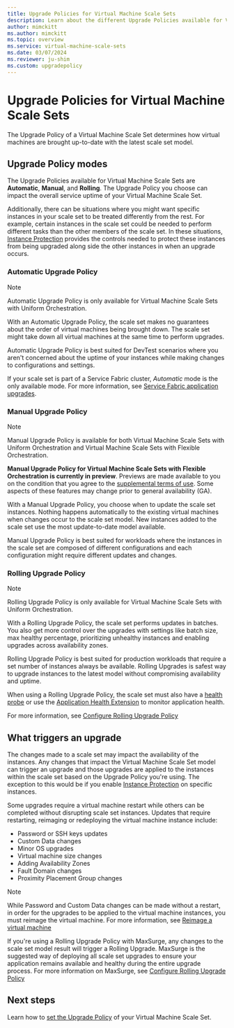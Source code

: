 ```yaml
---
title: Upgrade Policies for Virtual Machine Scale Sets
description: Learn about the different Upgrade Policies available for Virtual Machine Scale Sets
author: mimckitt
ms.author: mimckitt
ms.topic: overview
ms.service: virtual-machine-scale-sets
ms.date: 03/07/2024
ms.reviewer: ju-shim
ms.custom: upgradepolicy
---
```

# Upgrade Policies for Virtual Machine Scale Sets

The Upgrade Policy of a Virtual Machine Scale Set determines how virtual machines are brought up-to-date with the latest scale set model. 

## Upgrade Policy modes

The Upgrade Policies available for Virtual Machine Scale Sets are  **Automatic**, **Manual**, and **Rolling**. The Upgrade Policy you choose can impact the overall service uptime of your Virtual Machine Scale Set. 

Additionally, there can be situations where you might want specific instances in your scale set to be treated differently from the rest. For example, certain instances in the scale set could be needed to perform different tasks than the other members of the scale set. In these situations, [Instance Protection](virtual-machine-scale-sets-instance-protection.md) provides the controls needed to protect these instances from being upgraded along side the other instances in when an upgrade occurs. 

### Automatic Upgrade Policy

> [!NOTE]
> Automatic Upgrade Policy is only available for Virtual Machine Scale Sets with Uniform Orchestration. 

With an Automatic Upgrade Policy, the scale set makes no guarantees about the order of virtual machines being brought down. The scale set might take down all virtual machines at the same time to perform upgrades. 

Automatic Upgrade Policy is best suited for DevTest scenarios where you aren't concerned about the uptime of your instances while making changes to configurations and settings. 

If your scale set is part of a Service Fabric cluster, *Automatic* mode is the only available mode. For more information, see [Service Fabric application upgrades](../service-fabric/service-fabric-application-upgrade.md).

### Manual Upgrade Policy
> [!NOTE]
> Manual Upgrade Policy is available for both Virtual Machine Scale Sets with Uniform Orchestration and Virtual Machine Scale Sets with Flexible Orchestration. 
>
>**Manual Upgrade Policy for Virtual Machine Scale Sets with Flexible Orchestration is currently in preview**. Previews are made available to you on the condition that you agree to the [supplemental terms of use](https://azure.microsoft.com/support/legal/preview-supplemental-terms/). Some aspects of these features may change prior to general availability (GA). 

With a Manual Upgrade Policy, you choose when to update the scale set instances. Nothing happens automatically to the existing virtual machines when changes occur to the scale set model. New instances added to the scale set use the most update-to-date model available. 

Manual Upgrade Policy is best suited for workloads where the instances in the scale set are composed of different configurations and each configuration might require different updates and changes.

### Rolling Upgrade Policy
> [!NOTE]
> Rolling Upgrade Policy is only available for Virtual Machine Scale Sets with Uniform Orchestration. 

With a Rolling Upgrade Policy, the scale set performs updates in batches. You also get more control over the upgrades with settings like batch size, max healthy percentage, prioritizing unhealthy instances and enabling upgrades across availability zones. 

Rolling Upgrade Policy is best suited for production workloads that require a set number of instances always be available. Rolling Upgrades is safest way to upgrade instances to the latest model without compromising availability and uptime. 

When using a Rolling Upgrade Policy, the scale set must also have a [health probe](../load-balancer/load-balancer-custom-probe-overview.md) or use the [Application Health Extension](virtual-machine-scale-sets-health-extension.md) to monitor application health.

For more information, see [Configure Rolling Upgrade Policy](virtual-machine-scale-sets-configure-rolling-upgrades.md)

## What triggers an upgrade

The changes made to a scale set may impact the availability of the instances. Any changes that impact the Virtual Machine Scale Set model can trigger an upgrade and those upgrades are applied to the instances within the scale set based on the Upgrade Policy you're using. The exception to this would be if you enable [Instance Protection](virtual-machine-scale-sets-instance-protection.md) on specific instances. 

Some upgrades require a virtual machine restart while others can be completed without disrupting scale set instances. Updates that require restarting, reimaging or redeploying the virtual machine instance include: 

- Password or SSH keys updates
- Custom Data changes
- Minor OS upgrades
- Virtual machine size changes
- Adding Availability Zones
- Fault Domain changes
- Proximity Placement Group changes

> [!NOTE]
> While Password and Custom Data changes can be made without a restart, in order for the upgrades to be applied to the virtual machine instances, you must reimage the virtual machine. For more information, see [Reimage a virtual machine](virtual-machine-scale-sets-reimage-virtual-machine.md)

If you're using a Rolling Upgrade Policy with MaxSurge, any changes to the scale set model result will trigger a Rolling Upgrade. MaxSurge is the suggested way of deploying all scale set upgrades to ensure your application remains available and healthy during the entire upgrade process. For more information on MaxSurge, see [Configure Rolling Upgrade Policy](virtual-machine-scale-sets-configure-rolling-upgrades.md)


## Next steps
Learn how to [set the Upgrade Policy](virtual-machine-scale-sets-set-upgrade-policy.md) of your Virtual Machine Scale Set.
